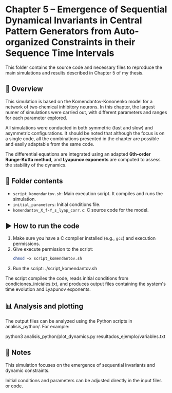 # Chapter 5 – Emergence of Sequential Dynamical Invariants in Central Pattern Generators from Auto-organized Constraints in their Sequence Time Intervals

This folder contains the source code and necessary files to reproduce the main simulations and results described in Chapter 5 of my thesis.

## 🧠 Overview

This simulation is based on the Komendantov-Kononenko model for a network of two chemical inhibitory neurons. In this chapter, the largest numer of simulations were carried out, with different parameters and ranges for each parameter explored. 

All simulations were conducted in both symmetric (fast and slow) and asymmetric configurations. It should be noted that although the focus is on a single code, all the combinations presented in the chapter are possible and easily adaptable from the same code. 

The differential equations are integrated using an adapted **6th-order Runge-Kutta method**, and **Lyapunov exponents** are computed to assess the stability of the dynamics.

## 📁 Folder contents

- `script_komendantov.sh`: Main execution script. It compiles and runs the simulation.
- `initial_parameters`: Initial conditions file.
- `komendantov_X_f-Y_s_lyap_corr.c`: C source code for the model.

## ▶️ How to run the code

1. Make sure you have a C compiler installed (e.g., `gcc`) and execution permissions.
2. Give execute permission to the script:
   ```bash
   chmod +x script_komendantov.sh
3. Run the script:
   ./script_komendantov.sh

The script compiles the code, reads initial conditions from condiciones_iniciales.txt, and produces output files containing the system's time evolution and Lyapunov exponents.

## 📊 Analysis and plotting

The output files can be analyzed using the Python scripts in analisis_python/. For example:

python3 analisis_python/plot_dynamics.py resultados_ejemplo/variables.txt

## 📎 Notes

This simulation focuses on the emergence of sequential invariants and dynamic constraints.

Initial conditions and parameters can be adjusted directly in the input files or code.

